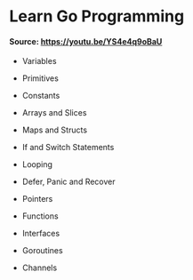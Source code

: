 # Learn Go Programming

#### Source: https://youtu.be/YS4e4q9oBaU

- Variables

- Primitives

- Constants

- Arrays and Slices

- Maps and Structs

- If and Switch Statements

- Looping

- Defer, Panic and Recover

- Pointers

- Functions

- Interfaces

- Goroutines

- Channels
